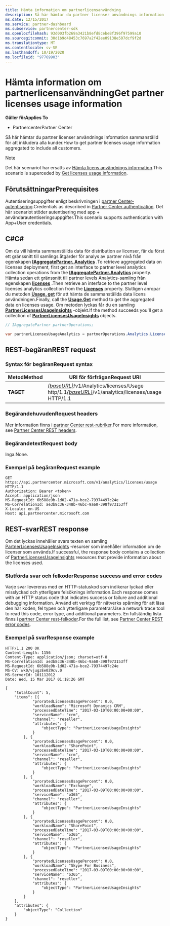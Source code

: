 ```yaml
---
title: Hämta information om partnerlicensanvändning
description: Så här hämtar du partner licenser användnings information sammanställd för att inkludera alla kunder.
ms.date: 12/15/2017
ms.service: partner-dashboard
ms.subservice: partnercenter-sdk
ms.openlocfilehash: 93d003fb269a3421b8efd8cebe8f396f97599a10
ms.sourcegitcommit: 30d1b9d48453c7697a2f42ee09138e507dcf9f2d
ms.translationtype: MT
ms.contentlocale: sv-SE
ms.lasthandoff: 10/19/2020
ms.locfileid: "97769903"
---
```

# <a name="get-partner-licenses-usage-information"></a><span data-ttu-id="20f63-103">Hämta information om partnerlicensanvändning</span><span class="sxs-lookup"><span data-stu-id="20f63-103">Get partner licenses usage information</span></span>

<span data-ttu-id="20f63-104">**Gäller för**</span><span class="sxs-lookup"><span data-stu-id="20f63-104">**Applies To**</span></span>

- <span data-ttu-id="20f63-105">Partnercenter</span><span class="sxs-lookup"><span data-stu-id="20f63-105">Partner Center</span></span>

<span data-ttu-id="20f63-106">Så här hämtar du partner licenser användnings information sammanställd för att inkludera alla kunder.</span><span class="sxs-lookup"><span data-stu-id="20f63-106">How to get partner licenses usage information aggregated to include all customers.</span></span>

> [!NOTE]
> <span data-ttu-id="20f63-107">Det här scenariot har ersatts av [Hämta licens användnings information](get-licenses-usage-information.md).</span><span class="sxs-lookup"><span data-stu-id="20f63-107">This scenario is superceded by [Get licenses usage information](get-licenses-usage-information.md).</span></span>

## <a name="prerequisites"></a><span data-ttu-id="20f63-108">Förutsättningar</span><span class="sxs-lookup"><span data-stu-id="20f63-108">Prerequisites</span></span>

<span data-ttu-id="20f63-109">Autentiseringsuppgifter enligt beskrivningen i [partner Center-autentisering](partner-center-authentication.md).</span><span class="sxs-lookup"><span data-stu-id="20f63-109">Credentials as described in [Partner Center authentication](partner-center-authentication.md).</span></span> <span data-ttu-id="20f63-110">Det här scenariot stöder autentisering med app + användarautentiseringsuppgifter.</span><span class="sxs-lookup"><span data-stu-id="20f63-110">This scenario supports authentication with App+User credentials.</span></span>

## <a name="c"></a><span data-ttu-id="20f63-111">C\#</span><span class="sxs-lookup"><span data-stu-id="20f63-111">C\#</span></span>

<span data-ttu-id="20f63-112">Om du vill hämta sammanställda data för distribution av licenser, får du först ett gränssnitt till samlings åtgärder för analys av partner nivå från egenskapen [**IAggregatePartner. Analytics**](/dotnet/api/microsoft.store.partnercenter.ipartner.analytics) .</span><span class="sxs-lookup"><span data-stu-id="20f63-112">To retrieve aggregated data on licenses deployment, first get an interface to partner level analytics collection operations from the [**IAggregatePartner.Analytics**](/dotnet/api/microsoft.store.partnercenter.ipartner.analytics) property.</span></span> <span data-ttu-id="20f63-113">Hämta sedan ett gränssnitt till partner levels Analytics-samling från egenskapen [**licenses**](/dotnet/api/microsoft.store.partnercenter.analytics.ipartneranalyticscollection.licenses) .</span><span class="sxs-lookup"><span data-stu-id="20f63-113">Then retrieve an interface to the partner level licenses analytics collection from the [**Licenses**](/dotnet/api/microsoft.store.partnercenter.analytics.ipartneranalyticscollection.licenses) property.</span></span> <span data-ttu-id="20f63-114">Slutligen anropar du metoden [**Usage. get**](/dotnet/api/microsoft.store.partnercenter.genericoperations.ientireentitycollectionretrievaloperations-2.get) för att hämta de sammanställda data licens användningen.</span><span class="sxs-lookup"><span data-stu-id="20f63-114">Finally, call the [**Usage.Get**](/dotnet/api/microsoft.store.partnercenter.genericoperations.ientireentitycollectionretrievaloperations-2.get) method to get the aggregated data on licenses usage.</span></span> <span data-ttu-id="20f63-115">Om metoden lyckas får du en samling [**PartnerLicensesUsageInsights**](/dotnet/api/microsoft.store.partnercenter.models.analytics.partnerlicensesusageinsights) -objekt.</span><span class="sxs-lookup"><span data-stu-id="20f63-115">If the method succeeds you'll get a collection of [**PartnerLicensesUsageInsights**](/dotnet/api/microsoft.store.partnercenter.models.analytics.partnerlicensesusageinsights) objects.</span></span>

``` csharp
// IAggregatePartner partnerOperations;

var partnerLicensesUsageAnalytics = partnerOperations.Analytics.Licenses.Usage.Get();
```

## <a name="rest-request"></a><span data-ttu-id="20f63-116">REST-begäran</span><span class="sxs-lookup"><span data-stu-id="20f63-116">REST request</span></span>

### <a name="request-syntax"></a><span data-ttu-id="20f63-117">Syntax för begäran</span><span class="sxs-lookup"><span data-stu-id="20f63-117">Request syntax</span></span>

| <span data-ttu-id="20f63-118">Metod</span><span class="sxs-lookup"><span data-stu-id="20f63-118">Method</span></span>  | <span data-ttu-id="20f63-119">URI för förfrågan</span><span class="sxs-lookup"><span data-stu-id="20f63-119">Request URI</span></span>                                                                      |
|---------|----------------------------------------------------------------------------------|
| <span data-ttu-id="20f63-120">**TA**</span><span class="sxs-lookup"><span data-stu-id="20f63-120">**GET**</span></span> | <span data-ttu-id="20f63-121">[*{baseURL}*](partner-center-rest-urls.md)/v1/Analytics/licenses/Usage http/1.1</span><span class="sxs-lookup"><span data-stu-id="20f63-121">[*{baseURL}*](partner-center-rest-urls.md)/v1/analytics/licenses/usage HTTP/1.1</span></span> |

### <a name="request-headers"></a><span data-ttu-id="20f63-122">Begärandehuvuden</span><span class="sxs-lookup"><span data-stu-id="20f63-122">Request headers</span></span>

<span data-ttu-id="20f63-123">Mer information finns i [partner Center rest-rubriker](headers.md).</span><span class="sxs-lookup"><span data-stu-id="20f63-123">For more information, see [Partner Center REST headers](headers.md).</span></span>

### <a name="request-body"></a><span data-ttu-id="20f63-124">Begärandetext</span><span class="sxs-lookup"><span data-stu-id="20f63-124">Request body</span></span>

<span data-ttu-id="20f63-125">Inga.</span><span class="sxs-lookup"><span data-stu-id="20f63-125">None.</span></span>

### <a name="request-example"></a><span data-ttu-id="20f63-126">Exempel på begäran</span><span class="sxs-lookup"><span data-stu-id="20f63-126">Request example</span></span>

```http
GET https://api.partnercenter.microsoft.com/v1/analytics/licenses/usage HTTP/1.1
Authorization: Bearer <token>
Accept: application/json
MS-RequestId: 6b588e9b-1d02-471a-bce2-79374497c24e
MS-CorrelationId: ae3b8c36-348b-46bc-9a60-398f973153ff
X-Locale: en-US
Host: api.partnercenter.microsoft.com
```

## <a name="rest-response"></a><span data-ttu-id="20f63-127">REST-svar</span><span class="sxs-lookup"><span data-stu-id="20f63-127">REST response</span></span>

<span data-ttu-id="20f63-128">Om det lyckas innehåller svars texten en samling [PartnerLicensesUsageInsights](analytics-resources.md#partnerlicensesusageinsights) -resurser som innehåller information om de licenser som används.</span><span class="sxs-lookup"><span data-stu-id="20f63-128">If successful, the response body contains a collection of [PartnerLicensesUsageInsights](analytics-resources.md#partnerlicensesusageinsights) resources that provide information about the licenses used.</span></span>

### <a name="response-success-and-error-codes"></a><span data-ttu-id="20f63-129">Slutförda svar och felkoder</span><span class="sxs-lookup"><span data-stu-id="20f63-129">Response success and error codes</span></span>

<span data-ttu-id="20f63-130">Varje svar levereras med en HTTP-statuskod som indikerar lyckad eller misslyckad och ytterligare felsöknings information.</span><span class="sxs-lookup"><span data-stu-id="20f63-130">Each response comes with an HTTP status code that indicates success or failure and additional debugging information.</span></span> <span data-ttu-id="20f63-131">Använd ett verktyg för nätverks spårning för att läsa den här koden, fel typen och ytterligare parametrar.</span><span class="sxs-lookup"><span data-stu-id="20f63-131">Use a network trace tool to read this code, error type, and additional parameters.</span></span> <span data-ttu-id="20f63-132">En fullständig lista finns i [partner Center rest-felkoder](error-codes.md).</span><span class="sxs-lookup"><span data-stu-id="20f63-132">For the full list, see [Partner Center REST error codes](error-codes.md).</span></span>

### <a name="response-example"></a><span data-ttu-id="20f63-133">Exempel på svar</span><span class="sxs-lookup"><span data-stu-id="20f63-133">Response example</span></span>

```http
HTTP/1.1 200 OK
Content-Length: 1156
Content-Type: application/json; charset=utf-8
MS-CorrelationId: ae3b8c36-348b-46bc-9a60-398f973153ff
MS-RequestId: 6b588e9b-1d02-471a-bce2-79374497c24e
MS-CV: wk0/vjugzEe0Z9cv.0
MS-ServerId: 101112012
Date: Wed, 15 Mar 2017 01:18:26 GMT

{
    "totalCount": 5,
    "items": [{
            "proratedLicensesUsagePercent": 0.0,
            "workloadName": "Microsoft Dynamics CRM",
            "processedDateTime": "2017-03-10T00:00:00+00:00",
            "serviceName": "crm",
            "channel": "reseller",
            "attributes": {
                "objectType": "PartnerLicensesUsageInsights"
            }
        }, {
            "proratedLicensesUsagePercent": 0.0,
            "workloadName": "SharePoint",
            "processedDateTime": "2017-03-10T00:00:00+00:00",
            "serviceName": "crm",
            "channel": "reseller",
            "attributes": {
                "objectType": "PartnerLicensesUsageInsights"
            }
        }, {
            "proratedLicensesUsagePercent": 0.0,
            "workloadName": "Exchange",
            "processedDateTime": "2017-03-09T00:00:00+00:00",
            "serviceName": "o365",
            "channel": "reseller",
            "attributes": {
                "objectType": "PartnerLicensesUsageInsights"
            }
        }, {
            "proratedLicensesUsagePercent": 0.0,
            "workloadName": "SharePoint",
            "processedDateTime": "2017-03-09T00:00:00+00:00",
            "serviceName": "o365",
            "channel": "reseller",
            "attributes": {
                "objectType": "PartnerLicensesUsageInsights"
            }
        }, {
            "proratedLicensesUsagePercent": 0.0,
            "workloadName": "Skype For Business",
            "processedDateTime": "2017-03-09T00:00:00+00:00",
            "serviceName": "o365",
            "channel": "reseller",
            "attributes": {
                "objectType": "PartnerLicensesUsageInsights"
            }
        }
    ],
    "attributes": {
        "objectType": "Collection"
    }
}
```
